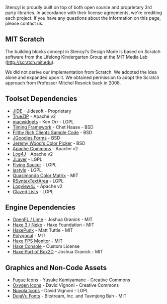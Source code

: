 Stencyl is proudly built on top of both open source and proprietary 3rd party libraries. In accordance with their license agreements, we're crediting each project. If you have any questions about the information on this page, please contact us.

## MIT Scratch

The building blocks concept in Stencyl's Design Mode is based on Scratch software from the Lifelong Kindergarten Group at the MIT Media Lab (http://scratch.mit.edu).

We did not derive our implementation from Scratch. We adopted the idea alone and expanded upon it. We obtained permission to adopt the Scratch approach from Professor Mitchel Resnick back in 2008.

## Toolset Dependencies

* [JIDE](http://www.jidesoft.com/purchase/SLA.htm) - Jidesoft - Proprietary
* [TrueZIP](http://truezip.java.net/) - Apache v2
* [macwidgets](http://code.google.com/p/macwidgets/) - Ken Orr - LGPL
* [Timing Framework](https://timingframework.dev.java.net/) - Chet Haase - BSD
* [Filthy Rich Clients Sample Code](http://filthyrichclients.org/) - BSD
* [JGoodies Forms](http://www.jgoodies.com/freeware/forms/) - BSD
* [Jeremy Wood's Color Picker](http://javagraphics.blogspot.com/) - BSD
* [Apache Commons](http://commons.apache.org/) - Apache v2
* [Log4J](http://logging.apache.org/log4j/1.2/) - Apache v2
* [JLayer](http://www.javazoom.net/javalayer/javalayer.html) - LGPL
* [Flying Saucer](https://xhtmlrenderer.dev.java.net/) - LGPL
* [jastyle](https://sourceforge.net/projects/jastyle/) - LGPL
* [Quasimondo Color Matrix](http://www.quasimondo.com/archives/000565.php) - MIT
* [RSyntaxTextArea](http://fifesoft.com/rsyntaxtextarea/) - LGPL
* [Logview4J](http://logview4j.sourceforge.net/) - Apache v2
* [Glazed Lists](http://www.glazedlists.com/) - LGPL

## Engine Dependencies

* [OpenFL / Lime](http://www.openfl.org) - Joshua Granick - MIT
* [Haxe 3 / Neko](http://www.haxe.org) - Haxe Foundation - MIT 
* [HaxePunk](http://www.haxepunk.com) - Matt Tuttle - MIT
* [Polygonal](https://github.com/polygonal/ds) - MIT
* [Haxe FPS Monitor](http://fermmm.wordpress.com/2012/06/21/mrdoobs-performance-monitor-ported-to-nme/) - MIT
* [Haxe Console](http://fermmm.wordpress.com/2012/05/06/my-console-class-for-as3-or-haxe/) - Custom License
* [Haxe Port of Box2D](http://www.openfl.org) - Joshua Granick - MIT

## Graphics and Non-Code Assets

* [Fugue Icons](http://p.yusukekamiyamane.com) - Yusuke Kamiyamane - Creative Commons
* [Oxygen Icons](http://www.oxygen-icons.org) - David Vignoni - Creative Commons
* [Nuvola Icons](http://www.icon-king.com/projects/nuvola/) - David Vignoni - LGPL
* [DejaVu Fonts](http://dejavu-fonts.org/wiki/index.php?title=License) - Bitstream, Inc. and Tavmjong Bah - MIT
